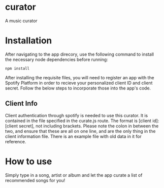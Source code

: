 # curator
A music curator

# Installation
After navigating to the app direcory, use the following command to install the necessary node dependencies before running:

    npm install

After installing the requisite files, you will need to register an app with the Spotify Platform in order to recieve your personalized client ID and client secret. Follow the below steps to incorporate those into the app's code.

## Client Info
Client authentication through spotify is needed to use this curator. It is contained in the file specified in the curate.js route. The format is [client id]:[client secret], not including brackets. Please note the colon in between the two, and ensure that these are all on one line, and are the only thing in the client information file. There is an example file with old data in it for reference.

# How to use
Simply type in a song, artist or album and let the app curate a list of recommended songs for you!